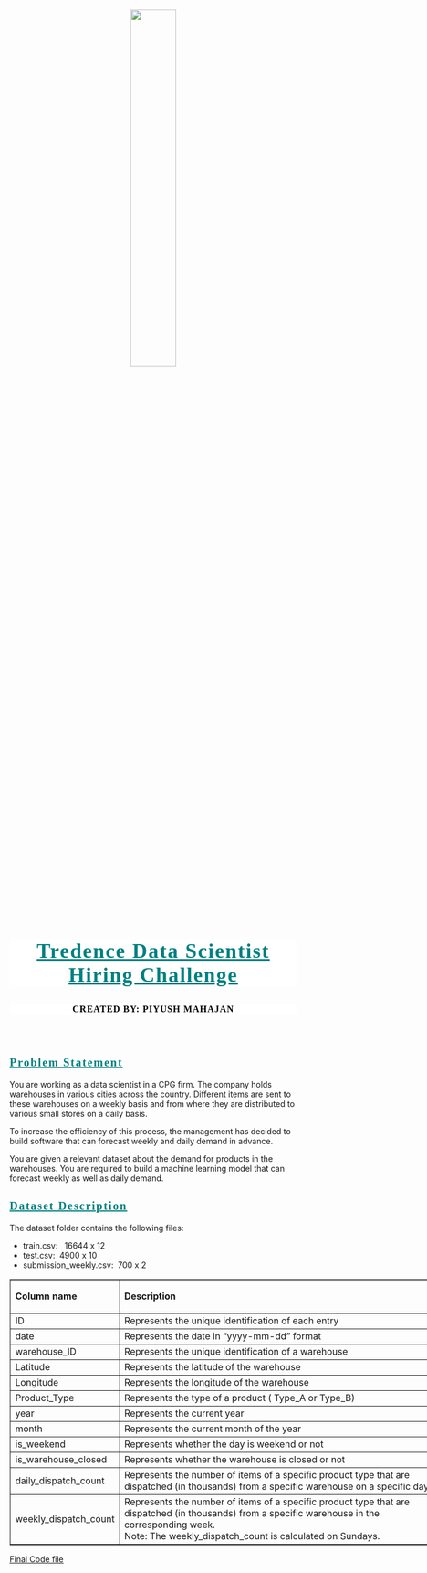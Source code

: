 <br>
<br><center><img src="https://mma.prnewswire.com/media/1672787/Tredence_Logo.jpg?p=twitter" width=40%></center>
<br>

<h2 style="text-align: center; font-family: Verdana; font-size: 36px; font-style: normal; font-weight: bold; text-decoration: underline; text-transform: none; letter-spacing: 2px; color: teal; background-color: #ffffff;">Tredence Data Scientist Hiring Challenge</h2>
<h5 style="text-align: center; font-family: Verdana; font-size: 16px; font-style: normal; font-weight: bold; text-decoration: None; text-transform: none; letter-spacing: 1px; color: black; background-color: #ffffff;">CREATED BY: PIYUSH MAHAJAN </h5>
<br>

## <span style="text-align: center; font-family: Verdana; font-size: 20px; font-style: normal; font-weight: bold; text-decoration: underline; text-transform: none; letter-spacing: 2px; color: teal; background-color: #ffffff;">Problem Statement</span>

You are working as a data scientist in a CPG firm.  The company holds warehouses in various cities across the country. Different items are sent to these warehouses on a weekly basis and from where they are distributed to various small stores on a daily basis. 


To increase the efficiency of this process, the management has decided to build software that can forecast weekly and daily demand in advance.


You are given a relevant dataset about the demand for products in the warehouses. You are required to build a machine learning model that can forecast weekly as well as daily demand. 


## <span style="text-align: center; font-family: Verdana; font-size: 20px; font-style: normal; font-weight: bold; text-decoration: underline; text-transform: none; letter-spacing: 2px; color: teal; background-color: #ffffff;">Dataset Description</span>

The dataset folder contains the following files:

<ul>
	<li>train.csv: &nbsp;&nbsp;16644 x 12</li>
	<li>test.csv: &nbsp;4900 x 10</li>
	<li>submission_weekly.csv: &nbsp;700 x 2</li>
</ul>

<table style="width:770px" border="1">
	<tbody>
		<tr>
			<td style="width:141px">
			<p><strong>Column name</strong></p>
			</td>
			<td style="width:613px">
			<p><strong>Description</strong></p>
			</td>
		</tr>
		<tr>
			<td style="width:141px">ID</td>
			<td style="width:613px">Represents the unique identification of each entry</td>
		</tr>
		<tr>
			<td style="width:141px">date</td>
			<td style="width:613px">Represents the date in “yyyy-mm-dd” format</td>
		</tr>
		<tr>
			<td style="width:141px">warehouse_ID</td>
			<td style="width:613px">Represents the unique identification of a warehouse</td>
		</tr>
		<tr>
			<td style="width:141px">Latitude</td>
			<td style="width:613px">Represents the latitude of the warehouse</td>
		</tr>
		<tr>
			<td style="width:141px">Longitude</td>
			<td style="width:613px">Represents the longitude of the warehouse</td>
		</tr>
		<tr>
			<td style="width:141px">Product_Type</td>
			<td style="width:613px">Represents the type of a product ( Type_A or Type_B)&nbsp;</td>
		</tr>
		<tr>
			<td style="width:141px">year</td>
			<td style="width:613px">Represents the current year</td>
		</tr>
		<tr>
			<td style="width:141px">month</td>
			<td style="width:613px">Represents the current month of the year</td>
		</tr>
		<tr>
			<td style="width:141px">is_weekend</td>
			<td style="width:613px">Represents whether the day is weekend or not&nbsp;</td>
		</tr>
		<tr>
			<td style="width:141px">is_warehouse_closed</td>
			<td style="width:613px">Represents whether the warehouse is closed or not&nbsp;</td>
		</tr>
		<tr>
			<td style="width:141px">daily_dispatch_count</td>
			<td style="width:613px">Represents the number of items of a specific product type that are dispatched (in thousands) from a specific warehouse on a specific day&nbsp;</td>
		</tr>
		<tr>
			<td style="width:141px">weekly_dispatch_count</td>
			<td style="width:613px">Represents the number of items of a specific product type that are dispatched (in thousands) from a specific warehouse in the corresponding week.&nbsp;<br>
			Note: The weekly_dispatch_count is calculated on Sundays.</td>
		</tr>
	</tbody>
</table>

[Final Code file](https://github.com/piyumaha12/Tredence-Data-Scientist-Hackathon/blob/984ee0b03d9607ce0a9caa7b2f18211d5d95af28/demand_forecasting.ipynb)
